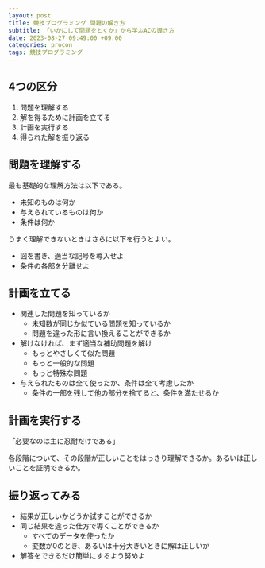 ```yaml
---
layout: post
title: 競技プログラミング 問題の解き方
subtitle: 「いかにして問題をとくか」から学ぶACの導き方
date: 2023-08-27 09:49:00 +09:00
categories: procon
tags: 競技プログラミング
---
```


## 4つの区分

1. 問題を理解する
1. 解を得るために計画を立てる
1. 計画を実行する
1. 得られた解を振り返る

## 問題を理解する

最も基礎的な理解方法は以下である。

- 未知のものは何か
- 与えられているものは何か
- 条件は何か

うまく理解できないときはさらに以下を行うとよい。

- 図を書き、適当な記号を導入せよ
- 条件の各部を分離せよ

## 計画を立てる

- 関連した問題を知っているか
  - 未知数が同じか似ている問題を知っているか
  - 問題を違った形に言い換えることができるか
- 解けなければ、まず適当な補助問題を解け
  - もっとやさしくて似た問題
  - もっと一般的な問題
  - もっと特殊な問題
- 与えられたものは全て使ったか、条件は全て考慮したか
  - 条件の一部を残して他の部分を捨てると、条件を満たせるか

## 計画を実行する

「必要なのは主に忍耐だけである」

各段階について、その段階が正しいことをはっきり理解できるか。あるいは正しいことを証明できるか。

## 振り返ってみる

- 結果が正しいかどうか試すことができるか
- 同じ結果を違った仕方で導くことができるか
  - すべてのデータを使ったか
  - 変数が0のとき、あるいは十分大きいときに解は正しいか
- 解答をできるだけ簡単にするよう努めよ
